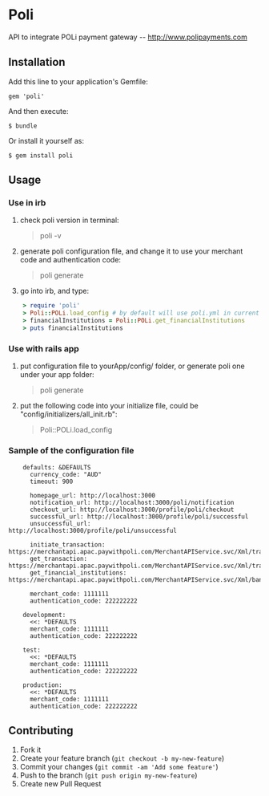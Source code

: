 # Poli

API to integrate POLi payment gateway -- http://www.polipayments.com

## Installation

Add this line to your application's Gemfile:

    gem 'poli'

And then execute:

    $ bundle

Or install it yourself as:

    $ gem install poli

## Usage

### Use in irb
1. check poli version in terminal:

    > poli -v

2. generate poli configuration file, and change it to use your merchant code and authentication code:

    > poli generate
   
3. go into irb, and type:

```ruby
    > require 'poli'
    > Poli::POLi.load_config # by default will use poli.yml in current folder or ./config folder
    > financialInstitutions = Poli::POLi.get_financialInstitutions
    > puts financialInstitutions
```

### Use with rails app
1. put configuration file to yourApp/config/ folder, or generate poli one under your app folder:

   > poli generate

2. put the following code into your initialize file, could be "config/initializers/all_init.rb":

   > Poli::POLi.load_config


### Sample of the configuration file

		defaults: &DEFAULTS
		  currency_code: "AUD"
		  timeout: 900

		  homepage_url: http://localhost:3000
		  notification_url: http://localhost:3000/poli/notification
		  checkout_url: http://localhost:3000/profile/poli/checkout
		  successful_url: http://localhost:3000/profile/poli/successful
		  unsuccessful_url: http://localhost:3000/profile/poli/unsuccessful
  
		  initiate_transaction: https://merchantapi.apac.paywithpoli.com/MerchantAPIService.svc/Xml/transaction/initiate
		  get_transaction: https://merchantapi.apac.paywithpoli.com/MerchantAPIService.svc/Xml/transaction/query
		  get_financial_institutions: https://merchantapi.apac.paywithpoli.com/MerchantAPIService.svc/Xml/banks
  
		  merchant_code: 1111111
		  authentication_code: 222222222

		development:
		  <<: *DEFAULTS
		  merchant_code: 1111111
		  authentication_code: 222222222

		test:
		  <<: *DEFAULTS
		  merchant_code: 1111111
		  authentication_code: 222222222
  
		production:
		  <<: *DEFAULTS
		  merchant_code: 1111111
		  authentication_code: 222222222

## Contributing

1. Fork it
2. Create your feature branch (`git checkout -b my-new-feature`)
3. Commit your changes (`git commit -am 'Add some feature'`)
4. Push to the branch (`git push origin my-new-feature`)
5. Create new Pull Request
